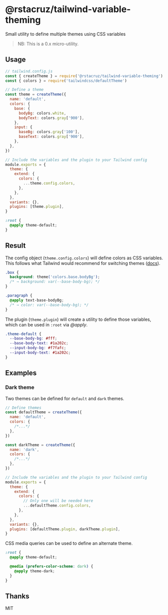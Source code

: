 # @rstacruz/tailwind-variable-theming

Small utility to define multiple themes using CSS variables

> NB: This is a 0.x micro-utility.

## Usage

```js
// tailwind.config.js
const { createTheme } = require('@rstacruz/tailwind-variable-theming')
const { colors } = require('tailwindcss/defaultTheme')

// Define a theme
const theme = createTheme({
  name: 'default',
  colors: {
    base: {
      bodyBg: colors.white,
      bodyText: colors.gray['900'],
    },
    input: {
      baseBg: colors.gray['100'],
      baseText: colors.gray['900'],
    },
  },
})

// Include the variables and the plugin to your Tailwind config
module.exports = {
  theme: {
    extend: {
      colors: {
        ...theme.config.colors,
      },
    },
  },
  variants: {},
  plugins: [theme.plugin],
}
```

```css
:root {
  @apply theme-default;
}
```

## Result

The config object (`theme.config.colors`) will define colors as CSS variables. This follows what Tailwind would recommend for switching themes ([docs](https://tailwindcss.com/docs/customizing-colors/#naming-your-colors)).

```css
.box {
  background: theme('colors.base.bodyBg');
  /* → background: var(--base-body-bg); */
}

.paragraph {
  @apply text-base-bodyBg;
  /* → color: var(--base-body-bg); */
}
```

The plugin (`theme.plugin`) will create a utility to define those variables, which can be used in `:root` via _@apply_.

```css
.theme-default {
  --base-body-bg: #fff;
  --base-body-text: #1a202c;
  --input-body-bg: #f7fafc;
  --input-body-text: #1a202c;
}
```

## Examples

### Dark theme

Two themes can be defined for `default` and `dark` themes.

```js
// Define themes
const defaultTheme = createTheme({
  name: 'default',
  colors: {
    /*...*/
  },
})

const darkTheme = createTheme({
  name: 'dark',
  colors: {
    /*...*/
  },
})

// Include the variables and the plugin to your Tailwind config
module.exports = {
  theme: {
    extend: {
      colors: {
        // Only one will be needed here
        ...defaultTheme.config.colors,
      },
    },
  },
  variants: {},
  plugins: [defaultTheme.plugin, darkTheme.plugin],
}
```

CSS media queries can be used to define an alternate theme.

```css
:root {
  @apply theme-default;

  @media (prefers-color-scheme: dark) {
    @apply theme-dark;
  }
}
```

## Thanks

MIT
